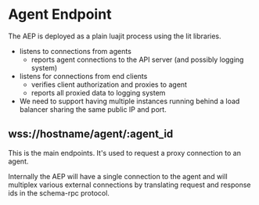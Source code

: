 # Agent Endpoint

The AEP is deployed as a plain luajit process using the lit libraries.

- listens to connections from agents
  - reports agent connections to the API server (and possibly logging system)
- listens for connections from end clients
  - verifies client authorization and proxies to agent
  - reports all proxied data to logging system
- We need to support having multiple instances running behind a load balancer
  sharing the same public IP and port.

## wss://hostname/agent/:agent_id

This is the main endpoints. It's used to request a proxy connection to an agent.

Internally the AEP will have a single connection to the agent and will multiplex
various external connections by translating request and response ids in the
schema-rpc protocol.
